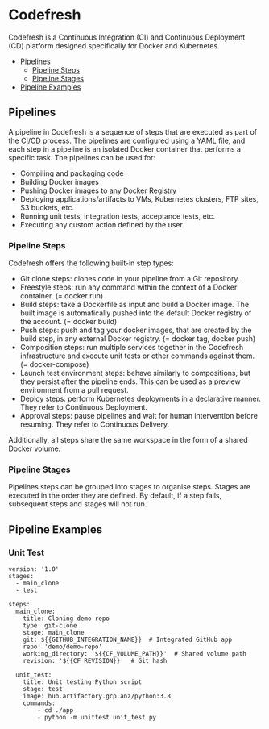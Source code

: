 # Codefresh
Codefresh is a Continuous Integration (CI) and Continuous Deployment (CD) platform designed specifically for Docker and Kubernetes. 

- [Pipelines](#Pipelines)
  - [Pipeline Steps](#Pipeline-Steps)
  - [Pipeline Stages](#Pipeline-Stages)
- [Pipeline Examples](#Pipeline-Examples)

## Pipelines
A pipeline in Codefresh is a sequence of steps that are executed as part of the CI/CD process. 
The pipelines are configured using a YAML file, and each step in a pipeline is an isolated Docker container that performs a specific task. 
The pipelines can be used for:

- Compiling and packaging code
- Building Docker images
- Pushing Docker images to any Docker Registry
- Deploying applications/artifacts to VMs, Kubernetes clusters, FTP sites, S3 buckets, etc.
- Running unit tests, integration tests, acceptance tests, etc.
- Executing any custom action defined by the user

### Pipeline Steps
Codefresh offers the following built-in step types:

- Git clone steps: clones code in your pipeline from a Git repository.
- Freestyle steps: run any command within the context of a Docker container. (= docker run)
- Build steps: take a Dockerfile as input and build a Docker image. The built image is automatically pushed into the default Docker registry of the account. (= docker build)
- Push steps: push and tag your docker images, that are created by the build step, in any external Docker registry. (= docker tag, docker push)
- Composition steps: run multiple services together in the Codefresh infrastructure and execute unit tests or other commands against them. (= docker-compose)
- Launch test environment steps: behave similarly to compositions, but they persist after the pipeline ends. This can be used as a preview environment from a pull request.
- Deploy steps: perform Kubernetes deployments in a declarative manner. They refer to Continuous Deployment.
- Approval steps: pause pipelines and wait for human intervention before resuming. They refer to Continuous Delivery.

Additionally, all steps share the same workspace in the form of a shared Docker volume.

### Pipeline Stages
Pipelines steps can be grouped into stages to organise steps. 
Stages are executed in the order they are defined. 
By default, if a step fails, subsequent steps and stages will not run.

## Pipeline Examples
### Unit Test
    version: '1.0'
    stages:
      - main_clone
      - test
      
    steps:
      main_clone:
        title: Cloning demo repo
        type: git-clone
        stage: main_clone
        git: ${{GITHUB_INTEGRATION_NAME}}  # Integrated GitHub app
        repo: 'demo/demo-repo'
        working_directory: '${{CF_VOLUME_PATH}}'  # Shared volume path
        revision: '${{CF_REVISION}}'  # Git hash
        
      unit_test:
        title: Unit testing Python script
        stage: test
        image: hub.artifactory.gcp.anz/python:3.8
        commands:
            - cd ./app
            - python -m unittest unit_test.py
